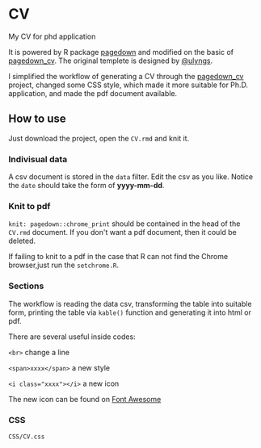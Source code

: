 # CV
My CV for phd application

It is powered by R package [pagedown](https://github.com/rstudio/pagedown) and modified on the basic of [pagedown_cv](https://github.com/ulyngs/pagedown-cv). The original templete is designed by [@ulyngs](https://github.com/ulyngs).

I simplified the workflow of generating a CV through the [pagedown_cv](https://github.com/ulyngs/pagedown-cv) project, changed some CSS style, which made it more suitable for Ph.D. application, and made the pdf document available.

## How to use

Just download the project, open the `CV.rmd` and knit it.

### Indivisual data

A csv document is stored in the `data` filter. Edit the csv as you like. Notice the `date` should take the form of **yyyy-mm-dd**.

### Knit to pdf

`knit: pagedown::chrome_print` should be contained in the head of the `CV.rmd` document. If you don't want a pdf document, then it could be deleted.

If failing to knit to a pdf in the case that R can not find the Chrome browser,just run the `setchrome.R`.

### Sections

The workflow is reading the data csv, transforming the table into suitable form, printing the table via `kable()` function and generating it into html or pdf. 

There are several useful inside codes:

`<br>` change a line

`<span>xxxx</span>` a new style

`<i class="xxxx"></i>` a new icon

The new icon can be found on [Font Awesome](https://fontawesome.com/v5.15/how-to-use/on-the-web/referencing-icons/basic-use)

### CSS

`CSS/CV.css`
